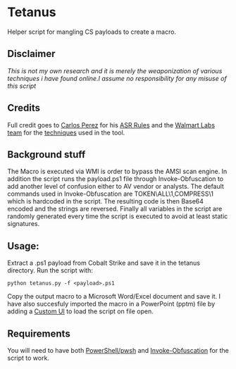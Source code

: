 # Tetanus

Helper script for mangling CS payloads to create a macro.


## Disclaimer

*This is not my own research and it is merely the weaponization of various techniques i have found online.I assume no responsibility for any misuse of this script* 

## Credits

Full credit goes to [Carlos Perez](https://twitter.com/Carlos_Perez) for his [ASR Rules](https://gist.github.com/infosecn1nja/24a733c5b3f0e5a8b6f0ca2cf75967e3) and the [Walmart Labs team](https://twitter.com/OrOneEqualsOne) for the [techniques](https://medium.com/walmartlabs/evasive-vba-advanced-maldoc-techniques-1365e9373f80) used in the tool.

## Background stuff

The Macro is executed via WMI is order to bypass the AMSI scan engine. In addition the script runs the payload.ps1 file through Invoke-Obfuscation to add another level of confusion either to AV vendor or analysts. The default commands used in Invoke-Obfuscation are TOKEN\ALL\1,COMPRESS\1 which is hardcoded in the script. The resulting code is then Base64 encoded and the strings are reversed. Finally all variables in the script are randomly generated every time the script is executed to avoid at least static signatures.


## Usage:

Extract a .ps1 payload from Cobalt Strike and save it in the tetanus directory. Run the script with:

`python tetanus.py -f <payload>.ps1`

Copy the output macro to a Microsoft Word/Excel document and save it. I have also succesfuly imported the macro in a PowerPoint (pptm) file by adding a [Custom UI](http://openxmldeveloper.org/blog/b/openxmldeveloper/archive/2006/05/26/customuieditor.aspx) to load the script on file open. 

## Requirements

You will need to have both [PowerShell/pwsh](https://github.com/PowerShell/PowerShell) and [Invoke-Obfuscation](https://github.com/danielbohannon/Invoke-Obfuscation)
for the script to work.